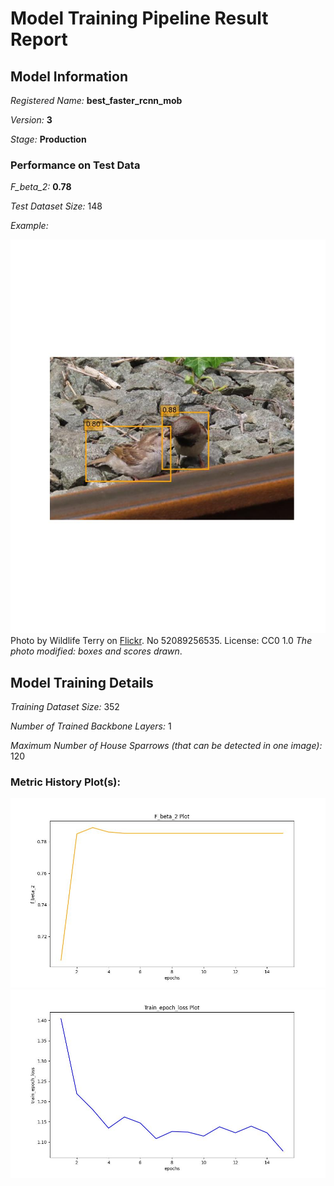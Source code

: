 # Model Training Pipeline Result Report

## Model Information
*Registered Name:* **best_faster_rcnn_mob**

*Version:* **3**

*Stage:* **Production**


### Performance on Test Data
*F_beta_2:* **0.78**

*Test Dataset Size:* 148

*Example:*

![Image Test Predict](../outputs/test_outs/predict-52089256535_d3b996ae78_w.jpg)
Photo by Wildlife Terry on [Flickr](https://flickr.com). No 52089256535. License: CC0 1.0 *The photo modified: boxes and scores drawn*.
## Model Training Details
*Training Dataset Size:* 352

*Number of Trained Backbone Layers:* 1

*Maximum Number of House Sparrows (that can be detected in one image):* 120

### Metric History Plot(s):
![Metric History Plot](../outputs\plots\metrics\f_beta_2.jpg)![Metric History Plot](../outputs\plots\metrics\train_epoch_loss.jpg)

